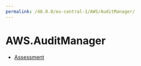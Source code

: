 ```yaml
---
permalink: /48.0.0/eu-central-1/AWS/AuditManager/
---
```


# AWS.AuditManager



* [Assessment](Assessment.md)